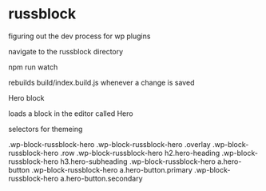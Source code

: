 # russblock

figuring out the dev process for wp plugins

navigate to the russblock directory

npm run watch

rebuilds build/index.build.js whenever a change is saved

Hero block

loads a block in the editor called Hero

selectors for themeing

.wp-block-russblock-hero
.wp-block-russblock-hero .overlay
.wp-block-russblock-hero .row
.wp-block-russblock-hero h2.hero-heading
.wp-block-russblock-hero h3.hero-subheading
.wp-block-russblock-hero a.hero-button
.wp-block-russblock-hero a.hero-button.primary
.wp-block-russblock-hero a.hero-button.secondary
